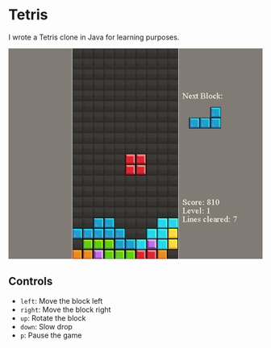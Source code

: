 Tetris
======

I wrote a Tetris clone in Java for learning purposes. 

<img src="https://github.com/samuelyuan/Tetris/raw/master/screenshots/game.png" alt="Game" />

Controls
---
* `left`: Move the block left
* `right`: Move the block right
* `up`: Rotate the block
* `down`:  Slow drop
* `p`: Pause the game
